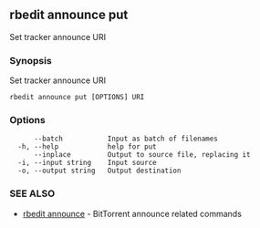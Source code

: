 ## rbedit announce put

Set tracker announce URI

### Synopsis


Set tracker announce URI

```
rbedit announce put [OPTIONS] URI
```

### Options

```
      --batch           Input as batch of filenames
  -h, --help            help for put
      --inplace         Output to source file, replacing it
  -i, --input string    Input source
  -o, --output string   Output destination
```

### SEE ALSO

* [rbedit announce](rbedit_announce.md)	 - BitTorrent announce related commands

